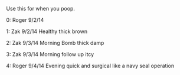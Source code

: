 Use this for when you poop.

0: Roger 9/2/14

1: Zak 9/2/14 Healthy thick brown

2: Zak 9/3/14 Morning Bomb thick damp

3: Zak 9/3/14 Morning follow up itcy

4: Roger 9/4/14 Evening quick and surgical like a navy seal operation
